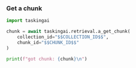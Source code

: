### Get a chunk

```python
import taskingai

chunk = await taskingai.retrieval.a_get_chunk(
    collection_id="$$COLLECTION_ID$$",
    chunk_id="$$CHUNK_ID$$"
)

print(f"got chunk: {chunk}\n")
```
